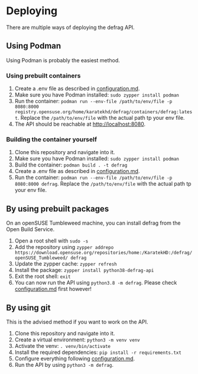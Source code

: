 # Deploying
There are multiple ways of deploying the defrag API.
## Using Podman
Using Podman is probably the easiest method.

### Using prebuilt containers
1. Create a .env file as described in [configuration.md](configuration.md).
2. Make sure you have Podman installed: `sudo zypper install podman`
3. Run the container: `podman run --env-file /path/to/env/file -p 8080:8000 registry.opensuse.org/home/karatekhd/defrag/containers/defrag:latest`. Replace the `/path/to/env/file` with the actual path tp your env file.
4. The API should be reachable at [http://localhost:8080](http://localhost:8080).

### Building the container yourself
1. Clone this repository and navigate into it.
2. Make sure you have Podman installed: `sudo zypper install podman`
3. Build the container: `podman build . -t defrag`
4. Create a .env file as described in [configuration.md](configuration.md).
5. Run the container: `podman run --env-file /path/to/env/file -p 8080:8000 defrag`. Replace the `/path/to/env/file` with the actual path tp your env file.

## By using prebuilt packages
On an openSUSE Tumbleweed machine, you can install defrag from the Open Build Service.

1. Open a root shell with `sudo -s`
2. Add the repository using `zypper addrepo https://download.opensuse.org/repositories/home:/KaratekHD:/defrag/openSUSE_Tumbleweed/ defrag`
3. Update the zypper cache: `zypper refresh`
4. Install the package: `zypper install python38-defrag-api`
5. Exit the root shell: `exit`
6. You can now run the API using `python3.8 -m defrag`. Please check [configuration.md](configuration.md) first however!

## By using git
This is the advised method if you want to work on the API.

1. Clone this repository and navigate into it.
2. Create a virtual environment: `python3 -m venv venv`
3. Activate the venv: `. venv/bin/activate`
4. Install the required dependencies: `pip install -r requirements.txt`
5. Configure everything following [configuration.md](configuration.md).
6. Run the API by using `python3 -m defrag`.
